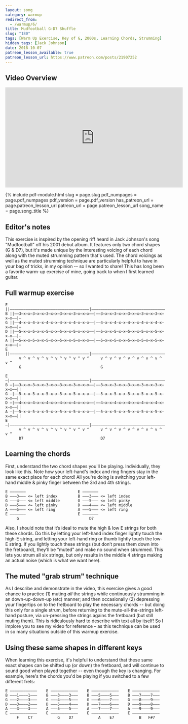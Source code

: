 ```yaml
---
layout: song
category: warmup
redirect_from:
  - /warmup/6/
title: Mudfootball G-D7 Shuffle
slug: "180"
tags: [Warm Up Exercise, Key of G, 2000s, Learning Chords, Strumming]
hidden_tags: [Jack Johnson]
date: 2018-10-07
patreon_lesson_available: true
patreon_lesson_url: https://www.patreon.com/posts/21907252
---
```


## Video Overview

<iframe width="560" height="315" src="https://www.youtube.com/embed/kh_hWKFVHfc?showinfo=0" frameborder="0" allowfullscreen></iframe>


{% include pdf-module.html
     slug = page.slug
     pdf_numpages = page.pdf_numpages
     pdf_version = page.pdf_version
     has_patreon_url = page.patreon_lesson_url
     patreon_url = page.patreon_lesson_url
     song_name = page.song_title %}

## Editor's notes

This exercise is inspired by the opening riff heard in Jack Johnson's song "Mudfootball" off his 2001 debut album. It features only two chord shapes (G & D7), but it's made unique by the interesting voicing of each chord along with the muted strumming pattern that's used. The chord voicings as well as the muted strumming technique are particularly helpful to have in your bag of tricks, in my opinion -- so I wanted to share! This has long been a favorite warm-up exercise of mine, going back to when I first learned guitar.

## Full warmup exercise

    E ||–––––––––––––––––––––––––––––––––––|–––––––––––––––––––––––––––––––––––|–
    B ||––3–x–x–3–x–x–3–x–x–3–x–x–3–x–x–x––|––3–x–x–3–x–x–3–x–x–3–x–x–3–x–x–x––|–
    G ||––4–x–x–4–x–x–4–x–x–4–x–x–4–x–x–x––|––4–x–x–4–x–x–4–x–x–4–x–x–4–x–x–x––|–
    D ||––5–x–x–5–x–x–5–x–x–5–x–x–5–x–x–x––|––5–x–x–5–x–x–5–x–x–5–x–x–5–x–x–x––|–
    A ||––5–x–x–5–x–x–5–x–x–5–x–x–5–x–x–x––|––5–x–x–5–x–x–5–x–x–5–x–x–5–x–x–x––|–
    E ||–––––––––––––––––––––––––––––––––––|–––––––––––––––––––––––––––––––––––|–
          v ^ v ^ v ^ v ^ v ^ v ^ v ^ v ^     v ^ v ^ v ^ v ^ v ^ v ^ v ^ v ^
          G                                   G

    E –|–––––––––––––––––––––––––––––––––––|–––––––––––––––––––––––––––––––––––||
    B –|––3–x–x–3–x–x–3–x–x–3–x–x–3–x–x–x––|––3–x–x–3–x–x–3–x–x–3–x–x–3–x–x–x––||
    G –|––5–x–x–5–x–x–5–x–x–5–x–x–5–x–x–x––|––5–x–x–5–x–x–5–x–x–5–x–x–5–x–x–x––||
    D –|––4–x–x–4–x–x–4–x–x–4–x–x–4–x–x–x––|––4–x–x–4–x–x–4–x–x–4–x–x–4–x–x–x––||
    A –|––5–x–x–5–x–x–5–x–x–5–x–x–5–x–x–x––|––5–x–x–5–x–x–5–x–x–5–x–x–5–x–x–x––||
    E –|–––––––––––––––––––––––––––––––––––|–––––––––––––––––––––––––––––––––––||
          v ^ v ^ v ^ v ^ v ^ v ^ v ^ v ^     v ^ v ^ v ^ v ^ v ^ v ^ v ^ v ^
          D7                                  D7

## Learning the chords

First, understand the two chord shapes you'll be playing. Individually, they look like this. Note how your left-hand's index and ring fingers stay in the same exact place for each chord! All you're doing is switching your left-hand middle & pinky finger between the 3rd and 4th strings.

    E –––––––                       E –––––––                   
    B –––3––– <= left index         B –––3––– <= left index     
    G –––4––– <= left middle        G –––5––– <= left pinky
    D –––5––– <= left pinky         D –––4––– <= left middle     
    A –––5––– <= left ring          A –––5––– <= left ring      
    E –––––––                       E –––––––                   
         G                               D7                      

Also, I should note that it’s ideal to mute the high & low E strings for both these chords. Do this by letting your left-hand index finger lightly touch the high-E string, and letting your left-hand ring or thumb lightly touch the low-E string. If you lightly touch these strings (but don’t press them down into the fretboard), they’ll be “muted” and make no sound when strummed. This lets you strum all six strings, but only results in the middle 4 strings making an actual noise (which is what we want here).

## The muted "grab strum" technique

As I describe and demonstrate in the video, this exercise gives a good chance to practice (1) muting _all_ the strings while continuously strumming in an down-up-down-up (etc) manner; and then occasionally (2) depressing your fingertips on to the fretboard to play the necessary chords -- but doing this only for a single strum, before returning to the mute-all-the-strings left-hand posture, via un-pressing the strings agains the fretboard (but still muting them). This is ridiculously hard to describe with text all by itself! So I implore you to see my video for reference – as this technique can be used in so many situations outside of this warmup exercise.

## Using these same shapes in different keys

When learning this exercise, it's helpful to understand that these same exact shapes can be shifted up (or down) the fretboard, and will continue to sound good when played together -- even though the key is changing. For example, here's the chords you'd be playing if you switched to a few different frets:

    E ––––––––––––    E ––––––––––––    E ––––––––––––    E ––––––––––––
    B –––1––––1–––    B –––3––––3–––    B –––5––––5–––    B –––7––––7–––
    G –––2––––3–––    G –––4––––5–––    G –––6––––7–––    G –––8––––9–––
    D –––3––––2–––    D –––5––––4–––    D –––7––––6–––    D –––9––––8–––
    A –––3––––3–––    A –––5––––5–––    A –––7––––7–––    A –––9––––9–––
    E ––––––––––––    E ––––––––––––    E ––––––––––––    E ––––––––––––
         F    C7           G    D7           A    E7           B   F#7  
